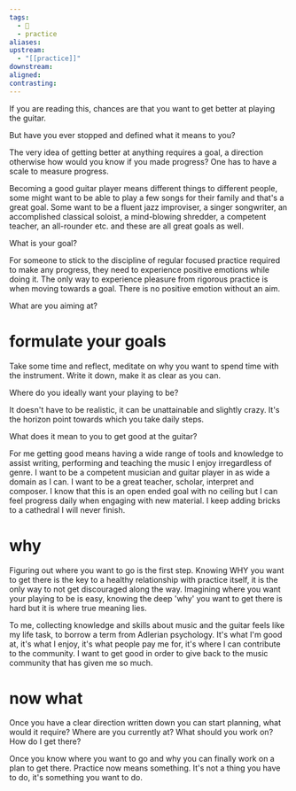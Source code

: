 ```yaml
---
tags:
  - 🌱
  - practice
aliases: 
upstream:
  - "[[practice]]"
downstream: 
aligned: 
contrasting:
---
```


If you are reading this, chances are that you want to get better at playing the guitar. 

But have you ever stopped and defined what it means to you?

The very idea of getting better at anything requires a goal, a direction otherwise how would you know if you made progress? One has to have a scale to measure progress.

Becoming a good guitar player means different things to different people, some might want to be able to play a few songs for their family and that's a great goal. Some want to be a fluent jazz improviser, a singer songwriter, an accomplished classical soloist, a mind-blowing shredder, a competent teacher, an all-rounder etc. and these are all great goals as well. 

What is your goal?

For someone to stick to the discipline of regular focused practice required to make any progress, they need to experience positive emotions while doing it. The only way to experience pleasure from rigorous practice is when moving towards a goal. There is no positive emotion without an aim. 

What are you aiming at?

# formulate your goals
Take some time and reflect, meditate on why you want to spend time with the instrument. Write it down, make it as clear as you can. 

Where do you ideally want your playing to be?

It doesn't have to be realistic, it can be unattainable and slightly crazy. It's the horizon point towards which you take daily steps. 

What does it mean to you to get good at the guitar?

For me getting good means having a wide range of tools and knowledge to assist writing, performing and teaching the music I enjoy irregardless of genre. I want to be a competent musician and guitar player in as wide a domain as I can. I want to be a great teacher, scholar, interpret and composer. I know that this is an open ended goal with no ceiling but I can feel progress daily when engaging with new material. I keep adding bricks to a cathedral I will never finish.
# why
Figuring out where you want to go is the first step. Knowing WHY you want to get there is the key to a healthy relationship with practice itself, it is the only way to not get discouraged along the way. Imagining where you want your playing to be is easy, knowing the deep 'why' you want to get there is hard but it is where true meaning lies. 

To me, collecting knowledge and skills about music and the guitar feels like my life task, to borrow a term from Adlerian psychology. It's what I'm good at, it's what I enjoy, it's what people pay me for, it's where I can contribute to the community. I want to get good in order to give back to the music community that has given me so much.

# now what
Once you have a clear direction written down you can start planning, what would it require? Where are you currently at? What should you work on? How do I get there?

Once you know where you want to go and why you can finally work on a plan to get there. Practice now means something. It's not a thing you have to do, it's something you want to do.